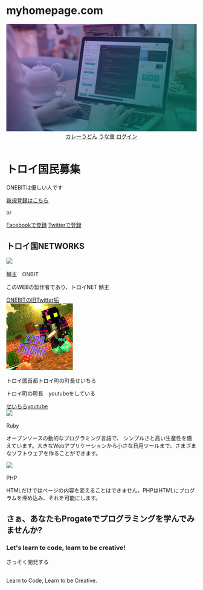 # myhomepage.com
<!DOCTYPE html>
<html>
<head>
  <meta charset="utf-8">
  <meta name="viewport" content="width=device-width, initial-scale=1.0">
  <title>Toroicountry's homepage</title>
  <link href="https://maxcdn.bootstrapcdn.com/font-awesome/4.7.0/css/font-awesome.min.css" rel="stylesheet" integrity="sha384-wvfXpqpZZVQGK6TAh5PVlGOfQNHSoD2xbE+QkPxCAFlNEevoEH3Sl0sibVcOQVnN" crossorigin="anonymous">
  <link rel="stylesheet" type="text/css" href="stylesheet.css">
</head>
<body background ="https://github.com/Onebit4405/myhomepage.com/blob/main/s_k_i_n.png?raw=true">
  <header>
    <div class="container">
      <div class="header-left">
        <img class="logo" src="https://raw.githubusercontent.com/prog-8/prog-8.github.io/master/top.png">
      </div>
      <span class="fa fa-bars menu-icon"></span>
      <div class="header-right">
        <a href="#">カレーうどん</a>
        <a href="#">うな重</a>
        <a href="#" class="login">ログイン</a>
      </div>
    </div>
  </header>
  <div class="top-wrapper">
    <div class="container">
      <h1>トロイ国民募集</h1>
      <p>ONEBITは優しい人です</p>
      <div class="btn-wrapper">
        <a href="#" class="btn signup">新規登録はこちら</a>
        <p>or</p>
        <a href="#" class="btn facebook"><span class="fa fa-facebook"></span>Facebookで登録</a>
        <a href="#" class="btn twitter"><span class="fa fa-twitter"></span>Twitterで登録</a>
      </div>
    </div>
  </div>
  <div class="lesson-wrapper">
    <div class="container">
      <div class="heading">
        <h2>トロイ国NETWORKS</h2>
      </div>
      <div class="lessons">
        <div class="lesson">
          <div class="lesson-icon">
            <img src="https://pbs.twimg.com/profile_images/1688907523578019840/fVUYbtwl_400x400.jpg">
            <p>鯖主　ONBIT</p>
          </div>
          <p class="text-contents">このWEBの製作者であり、トロイNET 鯖主</p>
       <a href ="https://twitter.com/toroimati">ONEBITの旧Twitter垢</a>
        </div>
        <div class="lesson">
          <div class="lesson-icon">
            <img src="https://github.com/Onebit4405/myhomepage.com/blob/main/channels4_profile%20(1).jpg?raw=true">
            <p> トロイ国首都トロイ町の町長せいちろ</p>
          </div>
          <p class="text-contents">トロイ町の町長　youtubeをしている</p>
          <a href ="https://www.youtube.com/@zerocalories00911">せいちろyoutube</a>
        </div>
        <div class="lesson">
          <div class="lesson-icon">
            <img src="https://prog-8.com/images/html/advanced/ruby.png">
            <p>Ruby</p>
          </div>
          <p class="text-contents">オープンソースの動的なプログラミング言語で、 シンプルさと高い生産性を備えています。大きなWebアプリケーションから小さな日用ツールまで、さまざまなソフトウェアを作ることができます。</p>
        </div>
        <div class="lesson">
          <div class="lesson-icon">
            <img src="https://prog-8.com/images/html/advanced/php.png">
            <p>PHP</p>
          </div>
          <p class="text-contents">HTMLだけではページの内容を変えることはできません。PHPはHTMLにプログラムを埋め込み、それを可能にします。</p>
        </div>
      </div>
      <div class="clear"></div>
    </div>
  </div>
  <div class="message-wrapper">
    <div class="container">
      <div class="heading">
        <h2>さぁ、あなたもProgateでプログラミングを学んでみませんか?</h2>
        <h3>Let's learn to code, learn to be creative!</h3>
      </div>
      <span class="btn message">さっそく開発する</span>
    </div>
  </div>
  <footer>
    <div class="container">
      <img src="">
      <p>Learn to Code, Learn to be Creative.</p>
    </div>
  </footer>
</body>
</html>
